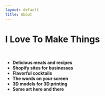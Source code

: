 ```yaml
---
layout: default
title: About
---
```


# I Love To Make Things

<br>

- **Delicious meals and recipes**
- **Shopify sites for businesses**
- **Flavorful cocktails**
- **The words on your screen**
- **3D models for 3D printing**
- **Some art here and there**

